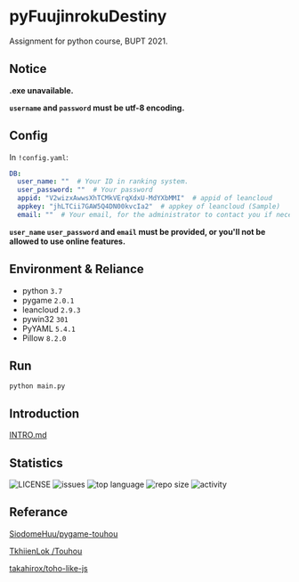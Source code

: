 # pyFuujinrokuDestiny
Assignment for python course, BUPT 2021.

## Notice

**.exe unavailable.**

**`username` and `password` must be utf-8 encoding.**

## Config

In `!config.yaml`:

```yaml
DB:
  user_name: ""  # Your ID in ranking system.
  user_password: ""  # Your password
  appid: "V2wizxAwwsXhTCMkVErqXdxU-MdYXbMMI"  # appid of leancloud
  appkey: "jhLTCii7GAW5Q4DN00kvcIa2"  # appkey of leancloud (Sample)
  email: ""  # Your email, for the administrator to contact you if necessary.
```

**`user_name` `user_password` and `email` must be provided, or you'll not be allowed to use online features.**

## Environment & Reliance

- python `3.7`
- pygame `2.0.1`
- leancloud `2.9.3`
- pywin32 `301`
- PyYAML `5.4.1`
- Pillow `8.2.0`

## Run

```shell
python main.py
```

## Introduction

[INTRO.md](https://github.com/novaELLIAS/pyFuujinrokuDestiny/blob/master/INTRO.md)

## Statistics

![LICENSE](https://img.shields.io/github/license/novaELLIAS/pyFuujinrokuDestiny)
![issues](https://img.shields.io/github/issues/novaELLIAS/pyFuujinrokuDestiny)
![top language](https://img.shields.io/github/languages/top/novaELLIAS/pyFuujinrokuDestiny)
![repo size](https://img.shields.io/github/repo-size/novaELLIAS/pyFuujinrokuDestiny?label=repo%20size)
![activity](https://img.shields.io/github/commit-activity/m/novaELLIAS/pyFuujinrokuDestiny)

## Referance

[SiodomeHuu/pygame-touhou](https://github.com/SiodomeHuu/pygame-touhou)

[TkhiienLok /Touhou](https://github.com/TkhiienLok/Touhou)

[takahirox/toho-like-js](https://github.com/takahirox/toho-like-js)